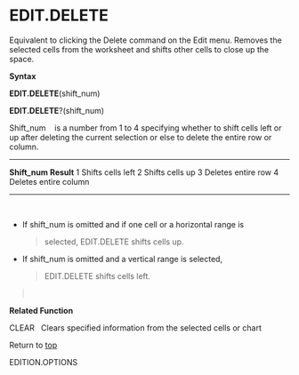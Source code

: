 EDIT.DELETE
===========

Equivalent to clicking the Delete command on the Edit menu. Removes the
selected cells from the worksheet and shifts other cells to close up the
space.

**Syntax**

**EDIT.DELETE**(shift\_num)

**EDIT.DELETE**?(shift\_num)

Shift\_num    is a number from 1 to 4 specifying whether to shift cells
left or up after deleting the current selection or else to delete the
entire row or column.

  ---------------- -----------------------
  **Shift\_num**   **Result**
  1                Shifts cells left
  2                Shifts cells up
  3                Deletes entire row
  4                Deletes entire column
  ---------------- -----------------------

 

-   If shift\_num is omitted and if one cell or a horizontal range is
    > selected, EDIT.DELETE shifts cells up.

-   If shift\_num is omitted and a vertical range is selected,
    > EDIT.DELETE shifts cells left.

>  

**Related Function**

CLEAR   Clears specified information from the selected cells or chart

Return to [top](#E)

EDITION.OPTIONS
